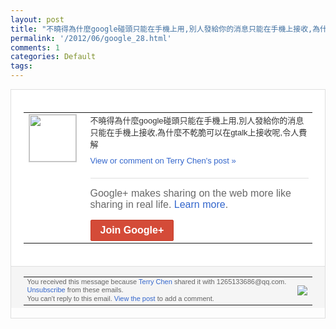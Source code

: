 ```yaml
---
layout: post
title: "不曉得為什麼google碰頭只能在手機上用,別人發給你的消息只能在手機上接收,為什..."
permalink: '/2012/06/google_28.html'
comments: 1
categories: Default
tags: 
---
```

<div style="border:solid 1px #dfdfdf;color:#686868;font:13px Arial"><div style="background-color:#fff;padding:20px;"><table cellpadding="0" cellspacing="0"><tr><td style="padding-right:15px;vertical-align:top"><a href="https://plus.google.com/_/notifications/ngemlink?&amp;emid=CLCquerK8LACFXOL7AodRnoAAA&amp;path=%2F108643996575278738906&amp;dt=1340874517536"><img height="75" src="https://lh3.googleusercontent.com/-KKRGTyJ5Bl0/AAAAAAAAAAI/AAAAAAAAEEY/jllxqER5dCk/s75-c-k-a/photo.jpg" style="border:solid 1px #cccccc;" width="75"/></a></td><td style="width:578px;color:#333;font:13px Arial;vertical-align:top;"><div style="padding-bottom:10px">不曉得為什麼google碰頭只能在手機上<wbr/>用,別人發給你的消息只能在手機上接收,為<wbr/>什麼不乾脆可以在gtalk上接收呢,令人<wbr/>費解</div><a href="https://plus.google.com/_/notifications/ngemlink?&amp;emid=CLCquerK8LACFXOL7AodRnoAAA&amp;path=%2F108643996575278738906%2Fposts%2FRKEyWRKW55H%3Fgpinv%3DAMIXal_f5BOuk5JwdskT5mq9FBuOMd0x8MVwPDL9i-6EuxHDJexmMUi45jHhNdXr1EVYLReG3lRU243roOPs9V8ukY_YcU3f5VTdg-mSDaUlFsOTOrFHFP4&amp;dt=1340874517536" style="color:#3366CC;text-decoration:none;">View or comment on Terry Chen's post »</a><div style="margin-top:20px;border-top:solid 1px #dfdfdf"><div style="padding:15px 0;color:#686868;font:16px Arial;">Google+ makes sharing on the web more like sharing in real life. <a href="http://www.google.com/+/learnmore/" style="color:#3366CC;text-decoration:none;">Learn more</a>.</div><a href="https://plus.google.com/_/notifications/ngemlink?&amp;emid=CLCquerK8LACFXOL7AodRnoAAA&amp;path=%2F%3Fgpinv%3DAMIXal_f5BOuk5JwdskT5mq9FBuOMd0x8MVwPDL9i-6EuxHDJexmMUi45jHhNdXr1EVYLReG3lRU243roOPs9V8ukY_YcU3f5VTdg-mSDaUlFsOTOrFHFP4&amp;dt=1340874517536" style="display:inline-block;padding:7px 15px;background-color:#d44b38; color:#fff;font-size:16px; font-weight:bold;border-radius:2px;-webkit-border-radius:2px; -moz-border-radius:2px;border:solid 1px #c43b28; white-space:nowrap;text-decoration:none">Join Google+</a></div></td></tr></table></div><div style="border-top:solid 1px #dfdfdf;padding:0 20px; background-color:#f5f5f5"><table cellpadding="0" cellspacing="0" style="height:50px"><tbody><tr><td style="vertical-align:middle;width:100%; color:#636363;font:11px Arial; line-height:120%">You received this message because <a href="https://plus.google.com/_/notifications/ngemlink?&amp;emid=CLCquerK8LACFXOL7AodRnoAAA&amp;path=%2F108643996575278738906%3Fgpinv%3DAMIXal_f5BOuk5JwdskT5mq9FBuOMd0x8MVwPDL9i-6EuxHDJexmMUi45jHhNdXr1EVYLReG3lRU243roOPs9V8ukY_YcU3f5VTdg-mSDaUlFsOTOrFHFP4&amp;dt=1340874517536" style="color:#3366CC;text-decoration:none;">Terry Chen</a> shared it with 1265133686@qq.com. <a href="https://plus.google.com/_/notifications/ngemlink?&amp;emid=CLCquerK8LACFXOL7AodRnoAAA&amp;path=%2F_%2Fnonplus%2Femailsettings%3Fgpinv%3DAMIXal_f5BOuk5JwdskT5mq9FBuOMd0x8MVwPDL9i-6EuxHDJexmMUi45jHhNdXr1EVYLReG3lRU243roOPs9V8ukY_YcU3f5VTdg-mSDaUlFsOTOrFHFP4%26est%3DADH5u8VzenQ-MGJoj546e56-kZggnpmmwzZ9oU32wx1jM5WKqeKVpd92RCRgNLHg7uBDlsy-LUCn1TuNyD6PvdSWz27vjFm3EmqTW02TK_fS2tmheOg57qCuIWIVTivGphMHn36-cKem&amp;dt=1340874517536" style="color:#3366CC;text-decoration:none;">Unsubscribe</a> from these emails.<br/>You can't reply to this email. <a href="https://plus.google.com/_/notifications/ngemlink?&amp;emid=CLCquerK8LACFXOL7AodRnoAAA&amp;path=%2F108643996575278738906%2Fposts%2FRKEyWRKW55H%3Fgpinv%3DAMIXal_f5BOuk5JwdskT5mq9FBuOMd0x8MVwPDL9i-6EuxHDJexmMUi45jHhNdXr1EVYLReG3lRU243roOPs9V8ukY_YcU3f5VTdg-mSDaUlFsOTOrFHFP4&amp;dt=1340874517536" style="color:#3366CC;text-decoration:none;">View the post</a> to add a comment.<br/></td><td><img src="https://ssl.gstatic.com/s2/oz/images/notifications/logo/google-plus-6617a72bb36cc548861652780c9e6ff1.png"/></td></tr></tbody></table></div></div>